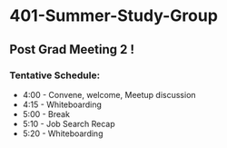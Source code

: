 # 401-Summer-Study-Group

## Post Grad Meeting 2 !

### Tentative Schedule:

* 4:00 - Convene, welcome, Meetup discussion 
* 4:15 - Whiteboarding  
* 5:00 - Break
* 5:10 - Job Search Recap
* 5:20 - Whiteboarding